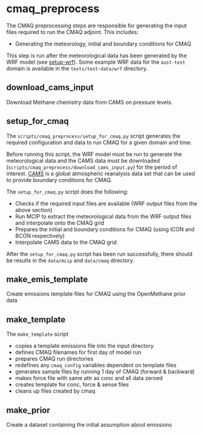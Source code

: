 # cmaq_preprocess

The CMAQ preprocessing steps are responsible for generating the input files required to run the CMAQ adjoint.
This includes:
* Generating the meteorology, initial and boundary conditions for CMAQ

This step is run after the meteorological data has been generated by the WRF model 
(see [setup-wrf](https://github.com/openmethane/setup-wrf)).
Some example WRF data for the `aust-test` domain is available in the `tests/test-data/wrf` directory.

## download_cams_input

Download Methane chemistry data from CAMS on pressure levels.

## setup_for_cmaq

The `scripts/cmaq_preprocess/setup_for_cmaq.py` script generates the required configuration
and data to run CMAQ for a given domain and time.

Before running this script, 
the WRF model must be run to generate the meteorological data and the CAMS data must be downloaded
(`scripts/cmaq_preprocess/download_cams_input.py`) for the period of interest.
[CAMS](https://www.copernicus.eu/en/access-data/copernicus-services-catalogue/cams-global-reanalysis-eac4) 
is a global atmospheric reanalysis data set that can be used to provide boundary conditions for CMAQ.

The `setup_for_cmaq.py` script does the following:
* Checks if the required input files are available (WRF output files from the above section)
* Run MCIP to extract the meteorological data from the WRF output files and interpolate onto the CMAQ grid
* Prepares the initial and boundary conditions for CMAQ (using ICON and BCON respectively)
* Interpolate CAMS data to the CMAQ grid

After the `setup_for_cmaq.py` script has been run successfully,
there should be results in the `data/mcip` and `data/cmaq` directory.


## make_emis_template

Create emissions template files for CMAQ using the OpenMethane prior data

## make_template

The `make_template` script 
- copies a template emissions file into the input directory
- defines CMAQ filenames for first day of model run
- prepares CMAQ run directories
- redefines any `cmaq_config` variables dependent on template files
- generates sample files by running 1 day of CMAQ (forward & backward)
- makes force file with same attr as conc and all data zeroed
- creates template for conc, force & sense files
- cleans up files created by cmaq

## make_prior
Create a dataset containing the initial assumption about emissions
